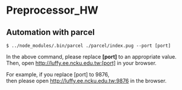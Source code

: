 # Preprocessor_HW
## Automation with parcel
```
$ ../node_modules/.bin/parcel ./parcel/index.pug --port [port]
```
In the above command, please replace **[port]** to an appropriate value.  
Then, open http://luffy.ee.ncku.edu.tw:[port] in your browser.  
  
For example, if you replace [port] to 9876,   
then please open http://luffy.ee.ncku.edu.tw:9876 in the browser.
